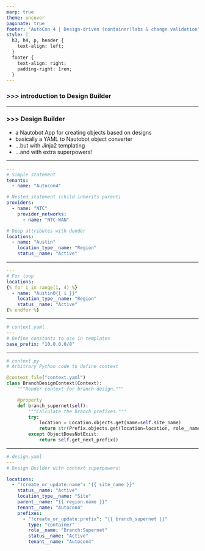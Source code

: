 ```yaml
---
marp: true
theme: uncover
paginate: true
footer: "AutoCon 4 | Design-driven (container)labs & change validation"
style: |
  h3, h4, p, header {
    text-align: left;
  }
  footer {
    text-align: right;
    padding-right: 1rem;
  }
---
```

<!-- _class: lead invert -->

### >>> introduction to Design Builder

---
<!-- _header: introduction to Design Builder -->

### >>> Design Builder
- a Nautobot App for creating objects based on designs
- basically a YAML to Nautobot object converter
- ...but with Jinja2 templating
- ...and with extra superpowers!

---
<!-- _header: Design Builder YAML structure -->

```yaml
---
# Simple statement
tenants:
  - name: "Autocon4"

# Nested statement (child inherits parent)
providers:
  - name: "NTC"
    provider_networks:
      - name: "NTC-WAN"

# Deep attributes with dunder
locations:
  - name: "Austin"
    location_type__name: "Region"
    status__name: "Active"
```

---
<!-- _header: Design Builder now with Jinja2 -->

```yaml
---
# For loop
locations:
{% for i in range(1, 4) %}
  - name: "Austin0{{ i }}"
    location_type__name: "Region"
    status__name: "Active"
{% endfor %}
```

---
<!-- _header: Design Builder with context superpowers! -->

```yaml
# context.yaml
---
# Define constants to use in templates
base_prefix: "10.0.0.0/8"
```

---
<!-- _header: Design Builder with context superpowers! -->

```python
# context.py
# Arbitrary Python code to define context

@context_file("context.yaml")
class BranchDesignContext(Context):
    """Render context for branch design."""

    @property
    def branch_supernet(self):
        """Calculate the branch prefixes."""
        try:
            location = Location.objects.get(name=self.site_name)
            return str(Prefix.objects.get(location=location, role__name="Branch:Supernet"))
        except ObjectDoesNotExist:
            return self.get_next_prefix()
```

---
<!-- _header: Design Builder with context superpowers! -->

```yaml
# design.yaml
---
# Design Builder with context superpowers!

locations:
  - "!create_or_update:name": "{{ site_name }}"
    status__name: "Active"
    location_type__name: "Site"
    parent__name: "{{ region.name }}"
    tenant__name: "Autocon4"
    prefixes:
      - "!create_or_update:prefix": "{{ branch_supernet }}"
        type: "container"
        role__name: "Branch:Supernet"
        status__name: "Active"
        tenant__name: "Autocon4"
```